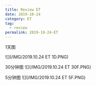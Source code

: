 ```yaml
---
title: Review ET
date: 2019-10-24
category: ET
tag:
  - review
permalink: 2019-10-24-ET
---
```

1天图

![](/IMG/2019.10.24 ET 1D.PNG)

30分钟图
![](/IMG/2019.10.24 ET 30F.PNG)

5分钟图
![](/IMG/2019.10.24 ET 5F.PNG)
